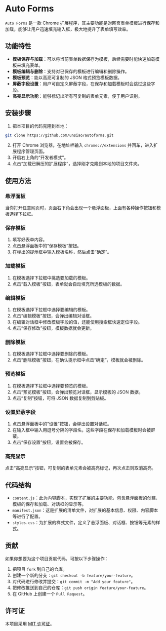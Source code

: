 # Auto Forms

`Auto Forms` 是一款 Chrome 扩展程序，其主要功能是对网页表单模板进行保存和加载，能够让用户迅速填充输入框，极大地提升了表单填写效率。

## 功能特性
- **模板保存与加载**：可以将当前表单数据保存为模板，后续需要时能快速加载模板来填充表单。
- **模板编辑与删除**：支持对已保存的模板进行编辑和删除操作。
- **模板预览**：能以高亮可复制的 JSON 格式预览模板数据。
- **屏蔽字段设置**：用户可自定义屏蔽字段，在保存和加载模板时会跳过这些字段。
- **高亮显示功能**：能够标记出所有可复制的表单元素，便于用户识别。

## 安装步骤
1. 把本项目的代码克隆到本地：
```bash
git clone https://github.com/unsiao/autoforms.git
```
2. 打开 Chrome 浏览器，在地址栏输入 `chrome://extensions` 并回车，进入扩展程序管理页面。
3. 开启右上角的“开发者模式”。
4. 点击“加载已解压的扩展程序”，选择刚才克隆到本地的项目文件夹。

## 使用方法
### 悬浮面板
当你打开任意网页时，页面右下角会出现一个悬浮面板，上面有各种操作按钮和模板选择下拉框。

### 保存模板
1. 填写好表单内容。
2. 点击悬浮面板中的“保存模板”按钮。
3. 在弹出的提示框中输入模板名称，然后点击“确定”。

### 加载模板
1. 在模板选择下拉框中挑选要加载的模板。
2. 点击“载入模板”按钮，表单就会自动填充所选模板的数据。

### 编辑模板
1. 在模板选择下拉框中选择要编辑的模板。
2. 点击“编辑模板”按钮，会弹出编辑对话框。
3. 在编辑对话框中修改模板字段的值，还能使用搜索框快速定位字段。
4. 点击“保存修改”按钮，模板数据就会更新。

### 删除模板
1. 在模板选择下拉框中选择要删除的模板。
2. 点击“删除模板”按钮，在确认提示框中点击“确定”，模板就会被删除。

### 预览模板
1. 在模板选择下拉框中选择要预览的模板。
2. 点击“预览模板”按钮，会弹出预览对话框，显示模板的 JSON 数据。
3. 点击“复制”按钮，可将 JSON 数据复制到剪贴板。

### 设置屏蔽字段
1. 点击悬浮面板中的“设置”按钮，会弹出设置对话框。
2. 在输入框中输入用逗号分隔的字段名，这些字段在保存和加载模板时会被屏蔽。
3. 点击“保存设置”按钮，设置会被保存。

### 高亮显示
点击“高亮显示”按钮，可复制的表单元素会被高亮标记，再次点击则取消高亮。

## 代码结构
- `content.js`：此为内容脚本，实现了扩展的主要功能，包含悬浮面板的创建、模板的保存和加载、对话框的显示等。
- `manifest.json`：这是扩展的清单文件，对扩展的基本信息、权限、内容脚本等进行了配置。
- `styles.css`：为扩展的样式文件，定义了悬浮面板、对话框、按钮等元素的样式。

## 贡献
如果你想要为这个项目贡献代码，可按以下步骤操作：
1. 把项目 `fork` 到自己的仓库。
2. 创建一个新的分支：`git checkout -b feature/your-feature`。
3. 对代码进行修改并提交：`git commit -m "Add your feature"`。
4. 把修改推送到自己的仓库：`git push origin feature/your-feature`。
5. 在 GitHub 上创建一个 `Pull Request`。

## 许可证
本项目采用 [MIT 许可证](LICENSE)。 
